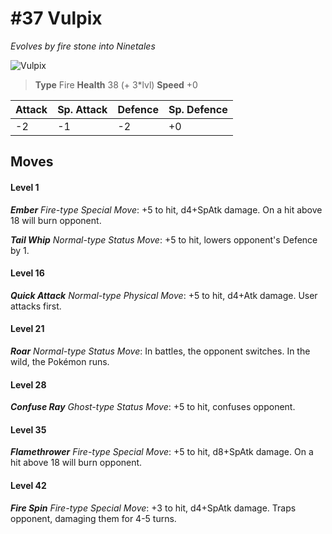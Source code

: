 # #37 Vulpix
*Evolves by fire stone into Ninetales*

![Vulpix](https://img.pokemondb.net/sprites/home/normal/1x/vulpix.png)

> **Type** Fire
> **Health** 38 (+ 3\*lvl)
> **Speed** +0

| Attack | Sp. Attack | Defence | Sp. Defence |
| ------ | ---------- | ------- | ----------- |
| -2 | -1 | -2 | +0 |

## Moves
#### Level 1

***Ember** Fire-type Special Move*: +5 to hit, d4+SpAtk damage. On a hit above 18 will burn opponent.

***Tail Whip** Normal-type Status Move*: +5 to hit, lowers opponent's Defence by 1.
#### Level 16

***Quick Attack** Normal-type Physical Move*: +5 to hit, d4+Atk damage. User attacks first.
#### Level 21

***Roar** Normal-type Status Move*: In battles, the opponent switches. In the wild, the Pokémon runs.
#### Level 28

***Confuse Ray** Ghost-type Status Move*: +5 to hit, confuses opponent.
#### Level 35

***Flamethrower** Fire-type Special Move*: +5 to hit, d8+SpAtk damage. On a hit above 18 will burn opponent.
#### Level 42

***Fire Spin** Fire-type Special Move*: +3 to hit, d4+SpAtk damage. Traps opponent, damaging them for 4-5 turns.

